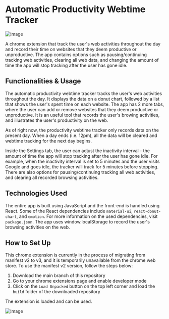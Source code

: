 # Automatic Productivity Webtime Tracker

![image](https://github.com/JasonChen1203/auto-productivity-tracker/blob/main/public/demo.png?raw=true)

A chrome extension that track the user's web activities throughout the day and record their time on websites that they deem productive or unproductive. The app contains options such as pausing/continuing tracking web activities, clearing all web data, and changing the amount of time the app will stop tracking after the user has gone idle.

## Functionalities & Usage

The automatic productivity webtime tracker tracks the user's web activities throughout the day. It displays the data on a donut chart, followed by a list that shows the user's spent time on each website. The app has 2 more tabs, where the user can add or remove websites that they deem productive or unproductive. It is an useful tool that records the user's browing activities, and illustrates the user's productivity on the web.

As of right now, the productivity webtime tracker only records data on the present day. When a day ends (i.e. 12pm), all the data will be cleared and webtime tracking for the next day begins.

Inside the Settings tab, the user can adjust the inactivity interval - the amount of time the app will stop tracking after the user has gone idle. For example, when the inactivity interval is set to 5 minutes and the user visits Google and goes idle, the tracker will track for 5 minutes before stopping. There are also options for pausing/continuing tracking all web activities, and clearing all recorded browsing activities.


## Technologies Used

The entire app is built using JavaScript and the front-end is handled using React. Some of the React dependencies include ```material-ui```, ```react-donut-chart```, and ```emotion```. For more information on the used dependencies, visit ```package.json```. The app uses window.localStorage to record the user's browsing activities on the web.


## How to Set Up

This chrome extension is currently in the process of migrating from manifest v2 to v3, and it is temporarily unavailable from the chrome web store. To use the manifest v2 version, follow the steps below:

1. Download the main branch of this repository
2. Go to your chrome extensions page and enable developer mode
3. Click on the ```Load Unpacked``` button on the top left corner and load the ```build``` folder of the downloaded repository

The extension is loaded and can be used.

![image](https://github.com/JasonChen1203/auto-productivity-tracker/blob/main/public/demo_01.png?raw=true)

